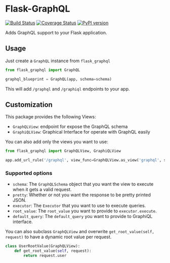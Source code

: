 # Flask-GraphQL

[![Build Status](https://travis-ci.org/graphql-python/graphql-flask.svg?branch=master)](https://travis-ci.org/graphql-python/graphql-flask) [![Coverage Status](https://coveralls.io/repos/graphql-python/graphql-flask/badge.svg?branch=master&service=github)](https://coveralls.io/github/graphql-python/graphql-flask?branch=master) [![PyPI version](https://badge.fury.io/py/graphql-flask.svg)](https://badge.fury.io/py/graphql-flask)

Adds GraphQL support to your Flask application.

## Usage

Just create a `GraphQL` instance from `flask_graphql`

```python
from flask_graphql import GraphQL

graphql_blueprint = GraphQL(app, schema=schema)
```

This will add `/graphql` and `/graphiql` endpoints to your app.

## Customization

This package provides the following Views:
* `GraphQLView`: endpoint for expose the GraphQL schema
* `GraphiQLView`: Graphical Interface for operate with GraphQL easily

You can also add only the views you want to use:
```python
from flask_graphql import GraphQLView, GraphiQLView

app.add_url_rule('/graphql', view_func=GraphQLView.as_view('graphql', schema=schema))
```

### Supported options
 * `schema`: The `GraphQLSchema` object that you want the view to execute when it gets a valid request.
 * `pretty`: Whether or not you want the response to be pretty printed JSON.
 * `executor`: The `Executor` that you want to use to execute queries.
 * `root_value`: The `root_value` you want to provide to `executor.execute`.
 * `default_query`: The `default_query` you want to provide to GraphiQL interface.

You can also subclass `GraphQLView` and overwrite `get_root_value(self, request)` to have a dynamic root value
per request.

```python
class UserRootValue(GraphQLView):
    def get_root_value(self, request):
        return request.user

```
